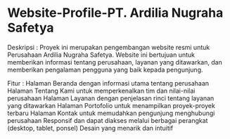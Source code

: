 # Website-Profile-PT. Ardilia Nugraha Safetya

Deskripsi :
Proyek ini merupakan pengembangan website resmi untuk Perusahaan Ardilia Nugraha Safetya. Website ini bertujuan untuk memberikan informasi tentang perusahaan, layanan yang ditawarkan, dan memberikan pengalaman pengguna yang baik kepada pengunjung.

Fitur :
Halaman Beranda dengan informasi utama tentang perusahaan
Halaman Tentang Kami untuk memperkenalkan tim dan nilai-nilai perusahaan
Halaman Layanan dengan penjelasan rinci tentang layanan yang ditawarkan
Halaman Portofolio untuk menampilkan proyek-proyek terbaru
Halaman Kontak untuk memudahkan pengunjung menghubungi perusahaan
Responsif dan dapat diakses melalui berbagai perangkat (desktop, tablet, ponsel)
Desain yang menarik dan intuitif
